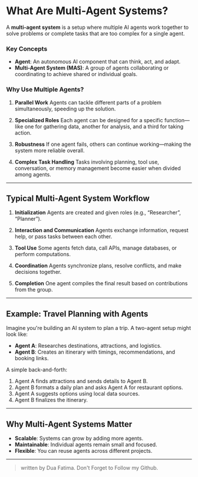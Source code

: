 # What Are Multi-Agent Systems?

A **multi-agent system** is a setup where multiple AI agents work together to solve problems or complete tasks that are too complex for a single agent.

### Key Concepts

* **Agent**: An autonomous AI component that can think, act, and adapt.
* **Multi-Agent System (MAS)**: A group of agents collaborating or coordinating to achieve shared or individual goals.

### Why Use Multiple Agents?

1. **Parallel Work**
   Agents can tackle different parts of a problem simultaneously, speeding up the solution.

2. **Specialized Roles**
   Each agent can be designed for a specific function—like one for gathering data, another for analysis, and a third for taking action.

3. **Robustness**
   If one agent fails, others can continue working—making the system more reliable overall.

4. **Complex Task Handling**
   Tasks involving planning, tool use, conversation, or memory management become easier when divided among agents.

---

## Typical Multi-Agent System Workflow

1. **Initialization**
   Agents are created and given roles (e.g., “Researcher”, “Planner”).

2. **Interaction and Communication**
   Agents exchange information, request help, or pass tasks between each other.

3. **Tool Use**
   Some agents fetch data, call APIs, manage databases, or perform computations.

4. **Coordination**
   Agents synchronize plans, resolve conflicts, and make decisions together.

5. **Completion**
   One agent compiles the final result based on contributions from the group.

---

## Example: Travel Planning with Agents

Imagine you're building an AI system to plan a trip. A two-agent setup might look like:

* **Agent A**: Researches destinations, attractions, and logistics.
* **Agent B**: Creates an itinerary with timings, recommendations, and booking links.

A simple back-and-forth:

1. Agent A finds attractions and sends details to Agent B.
2. Agent B formats a daily plan and asks Agent A for restaurant options.
3. Agent A suggests options using local data sources.
4. Agent B finalizes the itinerary.

---

## Why Multi-Agent Systems Matter

* **Scalable**: Systems can grow by adding more agents.
* **Maintainable**: Individual agents remain small and focused.
* **Flexible**: You can reuse agents across different projects.

---

> written by Dua Fatima. Don't Forget to Follow my Github.